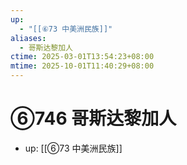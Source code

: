 ```yaml
---
up:
  - "[[⑥73 中美洲民族]]"
aliases:
  - 哥斯达黎加人
ctime: 2025-03-01T13:54:23+08:00
mtime: 2025-10-01T11:40:29+08:00
---
```


# ⑥746 哥斯达黎加人

- up: [[⑥73 中美洲民族]]
